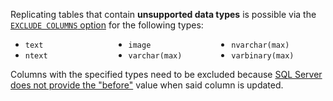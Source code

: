 Replicating tables that contain **unsupported data types** is possible via the
[`EXCLUDE COLUMNS` option](/sql/create-table/#syntax) for the following types:

<ul style="column-count: 3">
<li><code>text</code></li>
<li><code>ntext</code></li>
<li><code>image</code></li>
<li><code>varchar(max)</code></li>
<li><code>nvarchar(max)</code></li>
<li><code>varbinary(max)</code></li>
</ul>

Columns with the specified types need to be excluded because [SQL Server does not provide
the "before"](https://learn.microsoft.com/en-us/sql/relational-databases/system-tables/cdc-capture-instance-ct-transact-sql?view=sql-server-2017#large-object-data-types)
value when said column is updated.
